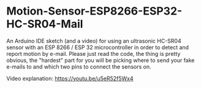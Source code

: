 # Motion-Sensor-ESP8266-ESP32-HC-SR04-Mail
An Arduino IDE sketch (and a video) for using an ultrasonic HC-SR04 sensor with an ESP 8266 / ESP 32 microcontroller in order to detect and report motion by e-mail. Please just read the code, the thing is pretty obvious, the "hardest" part for you will be picking where to send your fake e-mails to and which two pins to connect the sensors on.

Video explanation:  https://youtu.be/u5eR52f5Wx4 
